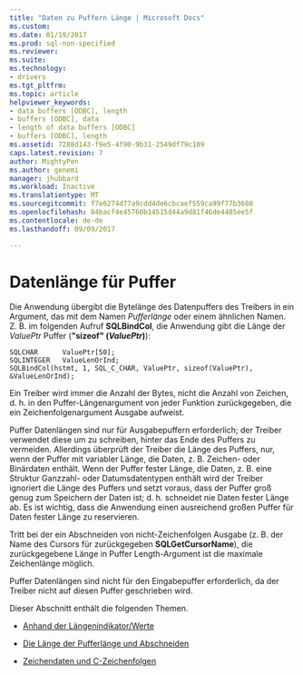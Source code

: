 ```yaml
---
title: "Daten zu Puffern Länge | Microsoft Docs"
ms.custom: 
ms.date: 01/19/2017
ms.prod: sql-non-specified
ms.reviewer: 
ms.suite: 
ms.technology:
- drivers
ms.tgt_pltfrm: 
ms.topic: article
helpviewer_keywords:
- data buffers [ODBC], length
- buffers [ODBC], data
- length of data buffers [ODBC]
- buffers [ODBC], length
ms.assetid: 7288d143-f9e5-4f90-9b31-2549df79c109
caps.latest.revision: 7
author: MightyPen
ms.author: genemi
manager: jhubbard
ms.workload: Inactive
ms.translationtype: MT
ms.sourcegitcommit: f7e6274d77a9cdd4de6cbcaef559ca99f77b3608
ms.openlocfilehash: 84bacf4e45760b14515d44a9d81f46de4485ee5f
ms.contentlocale: de-de
ms.lasthandoff: 09/09/2017

---
```

# <a name="data-buffer-length"></a>Datenlänge für Puffer
Die Anwendung übergibt die Bytelänge des Datenpuffers des Treibers in ein Argument, das mit dem Namen *Pufferlänge* oder einem ähnlichen Namen. Z. B. im folgenden Aufruf **SQLBindCol**, die Anwendung gibt die Länge der *ValuePtr* Puffer (**"sizeof" (***ValuePtr***)**):  
  
```  
SQLCHAR      ValuePtr[50];  
SQLINTEGER   ValueLenOrInd;  
SQLBindCol(hstmt, 1, SQL_C_CHAR, ValuePtr, sizeof(ValuePtr), &ValueLenOrInd);  
```  
  
 Ein Treiber wird immer die Anzahl der Bytes, nicht die Anzahl von Zeichen, d. h. in den Puffer-Längenargument von jeder Funktion zurückgegeben, die ein Zeichenfolgenargument Ausgabe aufweist.  
  
 Puffer Datenlängen sind nur für Ausgabepuffern erforderlich; der Treiber verwendet diese um zu schreiben, hinter das Ende des Puffers zu vermeiden. Allerdings überprüft der Treiber die Länge des Puffers, nur, wenn der Puffer mit variabler Länge, die Daten, z. B. Zeichen- oder Binärdaten enthält. Wenn der Puffer fester Länge, die Daten, z. B. eine Struktur Ganzzahl- oder Datumsdatentypen enthält wird der Treiber ignoriert die Länge des Puffers und setzt voraus, dass der Puffer groß genug zum Speichern der Daten ist; d. h. schneidet nie Daten fester Länge ab. Es ist wichtig, dass die Anwendung einen ausreichend großen Puffer für Daten fester Länge zu reservieren.  
  
 Tritt bei der ein Abschneiden von nicht-Zeichenfolgen Ausgabe (z. B. der Name des Cursors für zurückgegeben **SQLGetCursorName**), die zurückgegebene Länge in Puffer Length-Argument ist die maximale Zeichenlänge möglich.  
  
 Puffer Datenlängen sind nicht für den Eingabepuffer erforderlich, da der Treiber nicht auf diesen Puffer geschrieben wird.  
  
 Dieser Abschnitt enthält die folgenden Themen.  
  
-   [Anhand der Längenindikator/Werte](../../../odbc/reference/develop-app/using-length-and-indicator-values.md)  
  
-   [Die Länge der Pufferlänge und Abschneiden](../../../odbc/reference/develop-app/data-length-buffer-length-and-truncation.md)  
  
-   [Zeichendaten und C-Zeichenfolgen](../../../odbc/reference/develop-app/character-data-and-c-strings.md)

